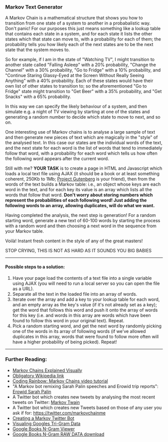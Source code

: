 ### Markov Text Generator

A Markov Chain is a mathematical structure that shows you how to transition from one state of a system to another in a probabalistic way. Don't panic! For our purposes this just means something like a lookup table that contains each state in a system, and for each state it lists the other states which that state can move to, with a probability for each of them; the probability tells you how likely each of the next states are to be the next state that the system moves to.

So for example, if I am in the state of "Watching TV", I might transition to another state called "Falling Asleep" with a 20% probability, "Change the Channel" with a 30% probability, "Go to Fridge" with a 10% probability, and "Continue Staring Glassy-Eyed at the Screen Without Really Seeing Anything" with a 40% probability. Each of these states would have their own list of other states to transition to; so the aforementioned "Go to Fridge" state might transition to "Get Beer" with a 35% probability, and "Get Snacks" with a 65% probability.

In this way we can specify the likely behaviour of a system, and then simulate e.g. a night of TV viewing by starting at one of the states and generating a random number to decide which state to move to next, and so on.

One interesting use of Markov chains is to analyse a large sample of text and then generate new pieces of text which are magically in the "style" of the analysed text. In this case our states are the individual words of the text, and the next state for each word is the list of words that tend to immediately follow that word, with a probability for each word which tells us how often the following word appears after the current word.

Still with me? **YOUR TASK** is to create a page in HTML and Javascript which loads a local text file using AJAX (it should be a book or at least something coherent, 250Kb to 1Mb; [Project Gutenberg](https://www.gutenberg.org/browse/scores/top) is your friend), then from the words of the text builds a Markov table: i.e., an object whose keys are each word in the text, and for each key its value is an array which lists all the words that follow that word. __Don't worry about storing numbers which represent the probabilities of each following word! Just adding the following words to an array, allowing duplicates, will do what we want.__

Having completed the analysis, the next step is generation! For a random starting word, generate a new text of 60-100 words by starting the process with a random word and then choosing a next word in the sequence from your Markov table.

Voilà! Instant fresh content in the style of any of the great masters!


STOP CRYING, THIS IS NOT AS HARD AS IT SOUNDS YOU BIG BABIES

___

#### Possible steps to a solution:
1. Have your page load the contents of a text file into a single variable using AJAX (you will need to run a local server so you can open the file as a URL).
2. Separate all the text in the loaded file into an array of words.
3. Iterate over the array and add a key to your lookup table for each word, and an empty array as the key's value (if it's not already set as a key); get the word that follows this word and push it onto the array of words for this key (i.e. and words in this array are words which have been found to follow this word in your original text). Repeat.
4. Pick a random starting word, and get the next word by randomly picking one of the words in its array of following words (if we've allowed duplicates in this array, words that were found to follow more often will have a higher probability of being picked). Repeat!

___

### Further Reading:

- [Markov Chains Explained Visually](http://setosa.io/ev/markov-chains/)
- [Obligatory Wikipedia link](https://en.wikipedia.org/wiki/Markov_chain)
- [Coding Rainbow: Markov Chains video tutorial](https://www.youtube.com/watch?v=eGFJ8vugIWA)
- "A Markov bot remixing Sarah Palin speeches and Erowid trip reports": [Erowid Sarah Palin](https://twitter.com/SarowidPalinUSA)
- A Twitter bot which creates new tweets by analysing the most recent tweets on Twitter: [Markov Twain](https://twitter.com/markov_chains)
- A Twitter bot which creates new Tweets based on those of any user you ask if for: https://twitter.com/markovchainme
- [Creating a Markov Twitter Bot](http://sts10.github.io/blog/2014/12/23/guide-create-markov-twitter-bot/)
- [Visualing Googles Tri-Gram Data](http://www.chrisharrison.net/index.php/Visualizations/WebTrigrams)
- [Google Books N-Gram Viewer ](https://books.google.com/ngrams)
- [Google Books N-Gram RAW DATA download](http://storage.googleapis.com/books/ngrams/books/datasetsv2.html)
